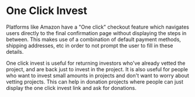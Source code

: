 # One Click Invest

Platforms like Amazon have a "One click" checkout feature which navigates users directly to the final confirmation page without displaying the steps in between. This makes use of a combination of default payment methods, shipping addresses, etc in order to not prompt the user to fill in these details.

One click invest is useful for returning investors who've already vetted the project, and are back just to invest in the project. It is also useful for people who want to invest small amounts in projects and don't want to worry about vetting projects. This can help in donation projects where people can just display the one click invest link and ask for donations.

